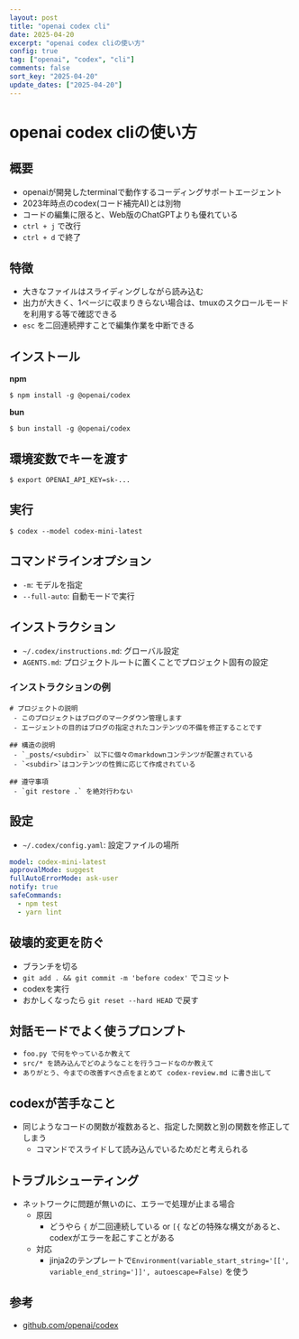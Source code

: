 ```yaml
---
layout: post
title: "openai codex cli"
date: 2025-04-20
excerpt: "openai codex cliの使い方"
config: true
tag: ["openai", "codex", "cli"]
comments: false
sort_key: "2025-04-20"
update_dates: ["2025-04-20"]
---
```


# openai codex cliの使い方

## 概要
 - openaiが開発したterminalで動作するコーディングサポートエージェント
 - 2023年時点のcodex(コード補完AI)とは別物
 - コードの編集に限ると、Web版のChatGPTよりも優れている
 - `ctrl + j` で改行
 - `ctrl + d` で終了
 

## 特徴
 - 大きなファイルはスライディングしながら読み込む
 - 出力が大きく、1ページに収まりきらない場合は、tmuxのスクロールモードを利用する等で確認できる
 - `esc` を二回連続押すことで編集作業を中断できる

## インストール

**npm**
```console
$ npm install -g @openai/codex
```

**bun**
```console
$ bun install -g @openai/codex
```

## 環境変数でキーを渡す

```console
$ export OPENAI_API_KEY=sk-...
```

## 実行

```console
$ codex --model codex-mini-latest
```

## コマンドラインオプション
 - `-m`: モデルを指定
 - `--full-auto`: 自動モードで実行

## インストラクション
 - `~/.codex/instructions.md`: グローバル設定
 - `AGENTS.md`: プロジェクトルートに置くことでプロジェクト固有の設定

### インストラクションの例

```text
# プロジェクトの説明
 - このプロジェクトはブログのマークダウン管理します
 - エージェントの目的はブログの指定されたコンテンツの不備を修正することです

## 構造の説明
 - `_posts/<subdir>` 以下に個々のmarkdownコンテンツが配置されている
 - `<subdir>`はコンテンツの性質に応じて作成されている

## 遵守事項
 - `git restore .` を絶対行わない
```

## 設定
 - `~/.codex/config.yaml`: 設定ファイルの場所

```yaml
model: codex-mini-latest
approvalMode: suggest
fullAutoErrorMode: ask-user
notify: true
safeCommands:
  - npm test
  - yarn lint
```

## 破壊的変更を防ぐ
 - ブランチを切る
 - `git add . && git commit -m 'before codex'` でコミット
 - codexを実行
 - おかしくなったら `git reset --hard HEAD` で戻す

## 対話モードでよく使うプロンプト 
 - `foo.py で何をやっているか教えて`
 - `src/* を読み込んでどのようなことを行うコードなのか教えて`
 - `ありがとう、今までの改善すべき点をまとめて codex-review.md に書き出して`

## codexが苦手なこと
 - 同じようなコードの関数が複数あると、指定した関数と別の関数を修正してしまう
   - コマンドでスライドして読み込んでいるためだと考えられる

## トラブルシューティング
 - ネットワークに問題が無いのに、エラーで処理が止まる場合
   - 原因
     - どうやら `{` が二回連続している or `[{` などの特殊な構文があると、codexがエラーを起こすことがある
   - 対応
     - jinja2のテンプレートで`Environment(variable_start_string='[[', variable_end_string=']]', autoescape=False)` を使う

## 参考
 - [github.com/openai/codex](https://github.com/openai/codex)
